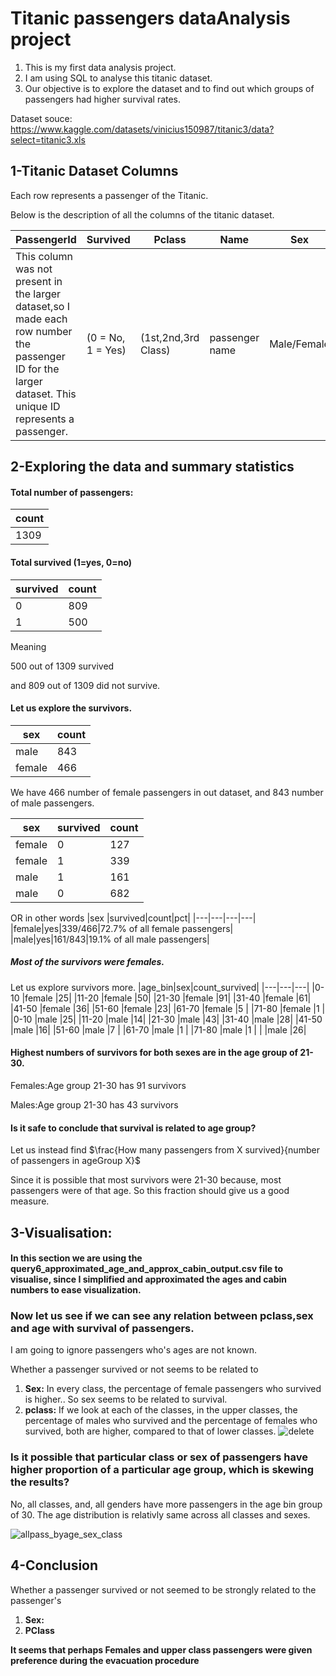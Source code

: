 # Titanic passengers dataAnalysis project
1. This is my first data analysis project.
2. I am using SQL to analyse this titanic dataset.
3. Our objective is to explore the dataset and to find out which groups of passengers had higher survival rates.

Dataset souce:
https://www.kaggle.com/datasets/vinicius150987/titanic3/data?select=titanic3.xls

## 1-Titanic Dataset Columns
Each row represents a passenger of the Titanic.

Below is the description of all the columns of the titanic dataset.

| PassengerId   |Survived            |Pclass                |Name             |Sex           |Age|SibSp|Parch|Ticket|Fare|Cabin|Embarked|Boat|Body|Home.dest|
| ------------- | -------------      | -------------        | -------------   | -------------| --|-----|---- |---|---|---|---|---|---|---|
| This column was not present in the larger dataset,so I made each row number the passenger ID for the larger dataset. This unique ID represents a passenger.   | (0 = No, 1 = Yes)  | (1st,2nd,3rd Class)  | passenger name  | Male/Female  |age|Nunmber of siblings or spouses|Number of parents or children on board|Ticket number|Passenger fare|cabin|Port of embarkment (C:Cherbourg,Q:Queenstown,S:Southampton)|Life boat number|Body number (if did not survive)|Home/destination|

## 2-Exploring the data and summary statistics
#### Total number of passengers:
| count|
|----- |
|1309|

#### Total survived (1=yes, 0=no)
|survived |count|
|---|---|
|0|809|
|1|500|

Meaning 

500 out of 1309 survived

and 809 out of 1309 did not survive.

#### Let us explore the survivors.

|sex |count|
|---|---|
|male|843|
|female|466|

We have 466 number of female passengers in out dataset, and 843 number of male passengers.

|sex |survived|count|
|---|---|---|
|female|0|127|
|female|1|339|
|male|1|161|
|male|0|682|

OR in other words
|sex |survived|count|pct|
|---|---|---|---|
|female|yes|339/466|72.7% of all female passengers|
|male|yes|161/843|19.1% of all male passengers|

##### Most of the survivors were females. 

Let us explore survivors more.
|age_bin|sex|count_survived|
|---|---|---|
|0-10	|female	|25|
|11-20	|female	|50|
|21-30	|female	|91|
|31-40	|female	|61|
|41-50	|female	|36|
|51-60	|female	|23|
|61-70	|female	|5 |
|71-80	|female	|1 |
|0-10	|male	|25|
|11-20	|male	|14|
|21-30	|male	|43|
|31-40	|male	|28|
|41-50	|male	|16|
|51-60	|male	|7 |
|61-70	|male	|1 |
|71-80	|male	|1 |
|	|male	|26|

#### Highest numbers of survivors for both sexes are in the age group of 21-30.
Females:Age group 21-30 has 91 survivors

Males:Age group 21-30 has 43 survivors
#### Is it safe to conclude that survival is related to age group?
Let us instead find $\frac{How many passengers from X survived}{number of passengers in ageGroup X}$ 

Since it is possible that most survivors were 21-30 because, most passengers were of that age.
So this fraction should give us a good measure.


## 3-Visualisation:
#### In this section we are using the query6_approximated_age_and_approx_cabin_output.csv file to visualise, since I simplified and approximated the ages and cabin numbers to ease visualization. 

### Now let us see if we can see any relation between pclass,sex and age with survival of passengers.

I am going to ignore passengers who's ages are not known.

Whether a passenger survived or not seems to be related to
1. **Sex:** In every class, the percentage of female passengers who survived is higher.. So sex seems to be related to survival.
2. **pclass:** If we look at each of the classes, in the upper classes, the percentage of males who survived and the percentage of females who survived, both are higher, compared to that of lower classes.
![delete](https://github.com/user-attachments/assets/55c818bb-869f-4525-a962-7a61332de377)
### Is it possible that particular class or sex of passengers have higher proportion of a particular age group, which is skewing the results?
No, all classes, and, all genders have more passengers in the age bin group of 30. The age distribution is relativly same across all classes and sexes.

![allpass_byage_sex_class](https://github.com/user-attachments/assets/e0fd12c0-c094-4bc8-8b4f-adc0f7d977ac)

## 4-Conclusion
Whether a passenger survived or not seemed to be strongly related to the passenger's
1. **Sex:**
2. **PClass**

**It seems that perhaps Females and upper class passengers were given preference during the evacuation procedure**





